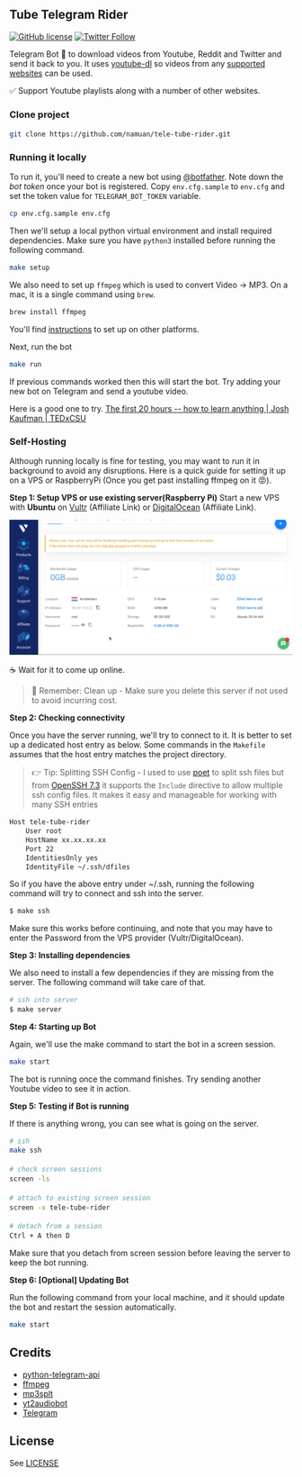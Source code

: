 ## Tube Telegram Rider

[![GitHub license](https://img.shields.io/github/license/namuan/tele-tube-rider.svg)](https://github.com/namuan/tele-tube-rider/blob/master/LICENSE) [![Twitter Follow](https://img.shields.io/twitter/follow/deskriders_twt.svg?style=social&label=Follow)](https://twitter.com/deskriders_twt)

Telegram Bot 🤖 to download videos from Youtube, Reddit and Twitter and send it back to you.
It uses [youtube-dl](https://ytdl-org.github.io/youtube-dl/index.html) so videos from any [supported websites](https://ytdl-org.github.io/youtube-dl/supportedsites.html) can be used.

✅ Support Youtube playlists along with a number of other websites.

### Clone project

```bash
git clone https://github.com/namuan/tele-tube-rider.git
```

### Running it locally

To run it, you'll need to create a new bot using [@botfather](https://t.me/botfather). 
Note down the *bot token* once your bot is registered.
Copy `env.cfg.sample` to `env.cfg` and set the token value for `TELEGRAM_BOT_TOKEN` variable.

```bash
cp env.cfg.sample env.cfg
```

Then we'll setup a local python virtual environment and install required dependencies.
Make sure you have `python3` installed before running the following command.

```bash
make setup
```

We also need to set up `ffmpeg` which is used to convert Video -> MP3.
On a mac, it is a single command using `brew`.

```bash
brew install ffmpeg
```

You'll find [instructions](https://ffmpeg.org/download.html) to set up on other platforms.

Next, run the bot

```bash
make run
```

If previous commands worked then this will start the bot. 
Try adding your new bot on Telegram and send a youtube video.

Here is a good one to try.
[The first 20 hours -- how to learn anything | Josh Kaufman | TEDxCSU](https://www.youtube.com/watch?v=5MgBikgcWnY)

### Self-Hosting

Although running locally is fine for testing, you may want to run it in background to avoid any disruptions.
Here is a quick guide for setting it up on a VPS or RaspberryPi (Once you get past installing ffmpeg on it 😡).

**Step 1: Setup VPS or use existing server(Raspberry Pi)**
Start a new VPS with **Ubuntu** on [Vultr](https://www.vultr.com/?ref=7306977) (Affiliate Link) or [DigitalOcean](https://m.do.co/c/da51ec30754c) (Affiliate Link).

![](docs/20200710215605063_698259815.png)

☕️ Wait for it to come up online.

> 🧹 Remember: Clean up - Make sure you delete this server if not used to avoid incurring cost. 

**Step 2: Checking connectivity**

Once you have the server running, we'll try to connect to it.
It is better to set up a dedicated host entry as below.
Some commands in the `Makefile` assumes that the host entry matches the project directory.

> 👉 Tip: Splitting SSH Config - I used to use [poet](https://github.com/awendt/poet) to split ssh files but from [OpenSSH 7.3](http://man.openbsd.org/ssh_config#Include) it supports the `Include` directive to allow multiple ssh config files. 
> It makes it easy and manageable for working with many SSH entries

```
Host tele-tube-rider
	User root
	HostName xx.xx.xx.xx
	Port 22
	IdentitiesOnly yes
	IdentityFile ~/.ssh/dfiles
```

So if you have the above entry under ~/.ssh, running the following command will try to connect and ssh into the server.

```bash
$ make ssh
```

Make sure this works before continuing, and note that you may have to enter the Password from the VPS provider (Vultr/DigitalOcean).

**Step 3: Installing dependencies**

We also need to install a few dependencies if they are missing from the server.
The following command will take care of that.

```bash
# ssh into server
$ make server
```

**Step 4: Starting up Bot**

Again, we'll use the make command to start the bot in a screen session.

```bash
make start
```

The bot is running once the command finishes.
Try sending another Youtube video to see it in action.

**Step 5: Testing if Bot is running**

If there is anything wrong, you can see what is going on the server.

```bash
# ssh
make ssh

# check screen sessions
screen -ls

# attach to existing screen session
screen -x tele-tube-rider

# detach from a session
Ctrl + A then D
```

Make sure that you detach from screen session before leaving the server to keep the bot running.

**Step 6: [Optional] Updating Bot**

Run the following command from your local machine, and it should update the bot and restart the session automatically.

```bash
make start
```

## Credits

* [python-telegram-api](https://github.com/python-telegram-bot)
* [ffmpeg](https://ffmpeg.org/)
* [mp3splt](http://mp3splt.sourceforge.net/mp3splt_page/home.php)
* [yt2audiobot](https://github.com/gise88/yt2audiobot)
* [Telegram](https://telegram.org/)

## License

See [LICENSE](LICENSE)
